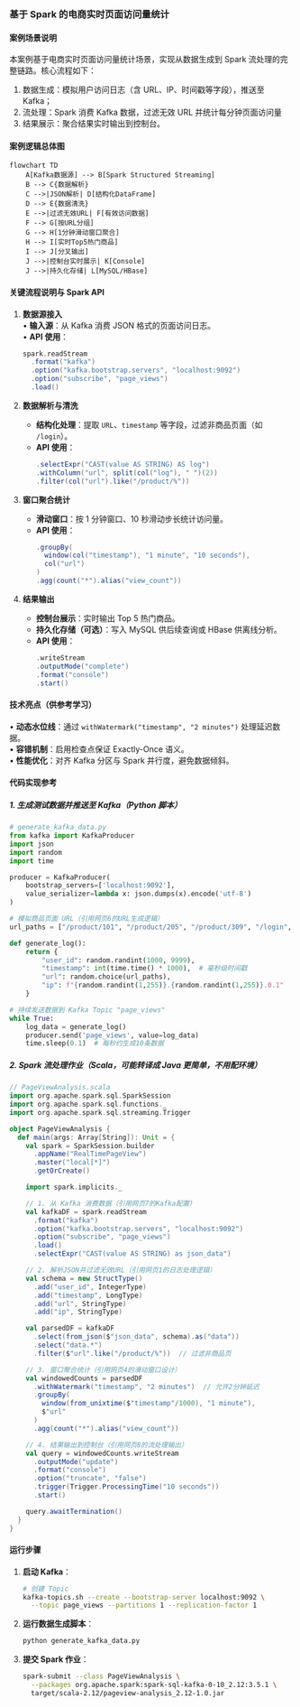 ### 基于 Spark 的电商实时页面访问量统计
#### 案例场景说明
本案例基于电商实时页面访问量统计场景，实现从数据生成到 Spark 流处理的完整链路。核心流程如下：
​
1. 数据生成​​：模拟用户访问日志（含 URL、IP、时间戳等字段），推送至 Kafka；
2. ​流处理​​：Spark 消费 Kafka 数据，过滤无效 URL 并统计每分钟页面访问量
3. ​结果展示​​：聚合结果实时输出到控制台。

#### 案例逻辑总体图
```mermaid
flowchart TD
    A[Kafka数据源] --> B[Spark Structured Streaming]
    B --> C{数据解析}
    C -->|JSON解析| D[结构化DataFrame]
    D --> E{数据清洗}
    E -->|过滤无效URL| F[有效访问数据]
    F --> G[按URL分组]
    G --> H[1分钟滑动窗口聚合]
    H --> I[实时Top5热门商品]
    I --> J[分叉输出]
    J -->|控制台实时展示| K[Console]
    J -->|持久化存储| L[MySQL/HBase]
```

#### 关键流程说明与 Spark API
1. **数据源接入**  
   • **输入源**：从 Kafka 消费 JSON 格式的页面访问日志。  
   • **API 使用**：  
     ```scala
     spark.readStream
       .format("kafka")
       .option("kafka.bootstrap.servers", "localhost:9092")
       .option("subscribe", "page_views")
       .load()
     ```  

2. **数据解析与清洗**  
   - **结构化处理**：提取 `URL`、`timestamp` 等字段，过滤非商品页面（如 `/login`）。  
   - **API 使用**：  
     ```scala
     .selectExpr("CAST(value AS STRING) AS log")
     .withColumn("url", split(col("log"), " ")(2))
     .filter(col("url").like("/product/%"))
     ```  

3. **窗口聚合统计**  
   - **滑动窗口**：按 1 分钟窗口、10 秒滑动步长统计访问量。  
   - **API 使用**：  
     ```scala
     .groupBy(
       window(col("timestamp"), "1 minute", "10 seconds"),
       col("url")
     )
     .agg(count("*").alias("view_count"))
     ```  

4. **结果输出**  
   - **控制台展示**：实时输出 Top 5 热门商品。  
   - **持久化存储（可选）**：写入 MySQL 供后续查询或 HBase 供离线分析。  
   - **API 使用**：  
     ```scala
     .writeStream
     .outputMode("complete")
     .format("console")
     .start()
     ```  

#### 技术亮点（供参考学习）
• **动态水位线**：通过 `withWatermark("timestamp", "2 minutes")` 处理延迟数据。  
• **容错机制**：启用检查点保证 Exactly-Once 语义。  
• **性能优化**：对齐 Kafka 分区与 Spark 并行度，避免数据倾斜。

#### 代码实现参考

##### 1. 生成测试数据并推送至 Kafka（Python 脚本）
```python
# generate_kafka_data.py
from kafka import KafkaProducer
import json
import random
import time

producer = KafkaProducer(
    bootstrap_servers=['localhost:9092'],
    value_serializer=lambda x: json.dumps(x).encode('utf-8')
)

# 模拟商品页面 URL（引用网页6的URL生成逻辑）
url_paths = ["/product/101", "/product/205", "/product/309", "/login", "/search"]

def generate_log():
    return {
        "user_id": random.randint(1000, 9999),
        "timestamp": int(time.time() * 1000),  # 毫秒级时间戳
        "url": random.choice(url_paths),
        "ip": f"{random.randint(1,255)}.{random.randint(1,255)}.0.1"
    }

# 持续发送数据到 Kafka Topic "page_views"
while True:
    log_data = generate_log()
    producer.send('page_views', value=log_data)
    time.sleep(0.1)  # 每秒约生成10条数据
```

##### 2. Spark 流处理作业（Scala，可能转译成 Java 更简单，不用配环境）
```scala
// PageViewAnalysis.scala
import org.apache.spark.sql.SparkSession
import org.apache.spark.sql.functions._
import org.apache.spark.sql.streaming.Trigger

object PageViewAnalysis {
  def main(args: Array[String]): Unit = {
    val spark = SparkSession.builder
      .appName("RealTimePageView")
      .master("local[*]")
      .getOrCreate()

    import spark.implicits._

    // 1. 从 Kafka 消费数据（引用网页7的Kafka配置）
    val kafkaDF = spark.readStream
      .format("kafka")
      .option("kafka.bootstrap.servers", "localhost:9092")
      .option("subscribe", "page_views")
      .load()
      .selectExpr("CAST(value AS STRING) as json_data")

    // 2. 解析JSON并过滤无效URL（引用网页1的日志处理逻辑）
    val schema = new StructType()
      .add("user_id", IntegerType)
      .add("timestamp", LongType)
      .add("url", StringType)
      .add("ip", StringType)

    val parsedDF = kafkaDF
      .select(from_json($"json_data", schema).as("data"))
      .select("data.*")
      .filter($"url".like("/product/%"))  // 过滤非商品页

    // 3. 窗口聚合统计（引用网页4的滑动窗口设计）
    val windowedCounts = parsedDF
      .withWatermark("timestamp", "2 minutes")  // 允许2分钟延迟
      .groupBy(
        window(from_unixtime($"timestamp"/1000), "1 minute"),
        $"url"
      )
      .agg(count("*").alias("view_count"))

    // 4. 结果输出到控制台（引用网页8的流处理输出）
    val query = windowedCounts.writeStream
      .outputMode("update")
      .format("console")
      .option("truncate", "false")
      .trigger(Trigger.ProcessingTime("10 seconds"))
      .start()

    query.awaitTermination()
  }
}
```

#### 运行步骤
1. **启动 Kafka**：
   ```bash
   # 创建 Topic
   kafka-topics.sh --create --bootstrap-server localhost:9092 \
     --topic page_views --partitions 1 --replication-factor 1
   ```

2. **运行数据生成脚本**：
   ```bash
   python generate_kafka_data.py
   ```

3. **提交 Spark 作业**：
   ```bash
   spark-submit --class PageViewAnalysis \
     --packages org.apache.spark:spark-sql-kafka-0-10_2.12:3.5.1 \
     target/scala-2.12/pageview-analysis_2.12-1.0.jar
   ```